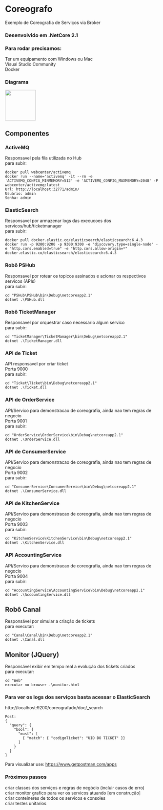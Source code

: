 # Coreografo
Exemplo de Coreografia de Serviços via Broker

### Desenvolvido em .NetCore 2.1

### Para rodar precisamos:
Ter um equipamento com Windows ou Mac<br/>
Visual Studio Community<br/>
Docker

### Diagrama
<img src="https://drive.google.com/file/d/1IDElG1HQziMcFWMFyWtwli-xDbb37c5H" height="100">

## Componentes<br/>
### ActiveMQ<br/>
Responsavel pela fila utilizada no Hub<br/>
para subir:<br/>
```
docker pull webcenter/activemq
docker run --name='activemq' -it --rm -e 'ACTIVEMQ_CONFIG_MINMEMORY=512' -e 'ACTIVEMQ_CONFIG_MAXMEMORY=2048' -P webcenter/activemq:latest
Url: http://localhost:32771/admin/
Usuário: admin
Senha: admin
```
### ElasticSearch<br/>
Responsavel por armazenar logs das execucoes dos servicos/hub/ticketmanager<br/>
para subir:<br/>
```
docker pull docker.elastic.co/elasticsearch/elasticsearch:6.4.3
docker run -p 9200:9200 -p 9300:9300 -e "discovery.type=single-node" -e "http.cors.enabled=true" -e "http.cors.allow-origin=*" docker.elastic.co/elasticsearch/elasticsearch:6.4.3
```

### Robô PSHub<br/>
Responsavel por rotear os topicos assinados e acionar os respectivos servicos (APIs)<br/>
para subir:<br/>
```
cd "PSHub\PSHub\bin\Debug\netcoreapp2.1"
dotnet .\PSHub.dll
```

### Robô TicketManager<br/>
Responsavel por orquestrar caso necessario algum servico<br/>
para subir:<br/>
```
cd "TicketManager\TicketManager\bin\Debug\netcoreapp2.1"
dotnet .\TicketManager.dll
```

### API de Ticket<br/>
API responsavel por criar ticket<br/>
Porta 9000<br/>
para subir:<br/>
```
cd "Ticket\Ticket\bin\Debug\netcoreapp2.1"
dotnet .\Ticket.dll
```

### API de OrderService<br/>
API/Servico para demonstracao de coreografia, ainda nao tem regras de negocio<br/>
Porta 9001<br/>
para subir:<br/>
```
cd "OrderService\OrderService\bin\Debug\netcoreapp2.1"
dotnet .\OrderService.dll
```

### API de ConsumerService<br/>
API/Servico para demonstracao de coreografia, ainda nao tem regras de negocio<br/>
Porta 9002<br/>
para subir:<br/>
```
cd "ConsumerService\ConsumerService\bin\Debug\netcoreapp2.1"
dotnet .\ConsumerService.dll
```

### API de KitchenService<br/>
API/Servico para demonstracao de coreografia, ainda nao tem regras de negocio<br/>
Porta 9003<br/>
para subir:<br/>
```
cd "KitchenService\KitchenService\bin\Debug\netcoreapp2.1"
dotnet .\KitchenService.dll
```

### API AccountingService<br/>
API/Servico para demonstracao de coreografia, ainda nao tem regras de negocio<br/>
Porta 9004<br/>
para subir:<br/>
```
cd "AccountingService\AccountingService\bin\Debug\netcoreapp2.1"
dotnet .\AccountingService.dll
```

## Robô Canal
Responsável por simular a criação de tickets<br/>
para executar:<br/>
```
cd "Canal\Canal\bin\Debug\netcoreapp2.1"
dotnet .\Canal.dll
```

## Monitor (JQuery)
Responsável exibir em tempo real a evolução dos tickets criados<br/>
para executar:<br/>
```
cd "Web"
executar no browser .\monitor.html
```

### Para ver os logs dos serviços basta acessar o ElasticSearch<br/>
   http://localhost:9200/coreografado/doc/_search<br/>
```
Post:
{
  "query": {
    "bool": {
      "must": [
        { "match": { "codigoTicket": "UID DO TICKET" }}
      ]
    }
  }
}
```

Para visualizar use: https://www.getpostman.com/apps <br/>

### Próximos passos<br/>
   criar classes dos serviços e regras de negócio (incluir casos de erro)<br/>
   criar monitor grafico para ver os servicos atuando [em construção]<br/>
   criar conteineres de todos os servicos e consoles   <br/>
   criar testes unitarios
